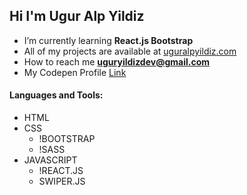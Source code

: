<h2 align="left">Hi I'm Ugur Alp Yildiz</h2>

- I’m currently learning **React.js Bootstrap**
- All of my projects are available at <a href="https://uguralpyildiz.github.io/portfolio/">uguralpyildiz.com</a>
- How to reach me **uguryildizdev@gmail.com**
- My Codepen Profile <a href="https://codepen.io/nvite8008">Link</a>

<h4 align="left">Languages and Tools:</h4>

- HTML
- CSS
  - !BOOTSTRAP
  - !SASS
- JAVASCRIPT
  - !REACT.JS 
  - SWIPER.JS


